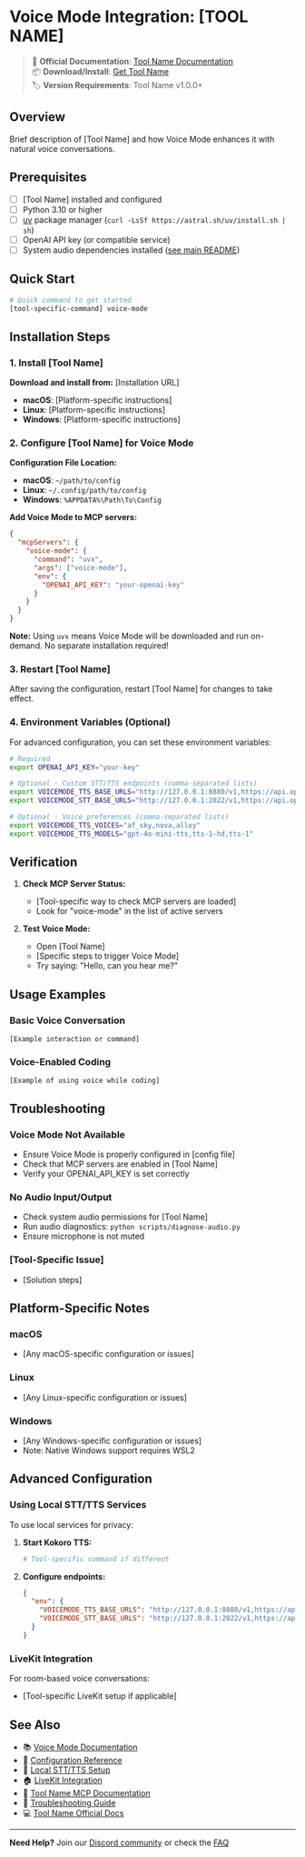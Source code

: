 # Voice Mode Integration: [TOOL NAME]

> 🔗 **Official Documentation**: [Tool Name Documentation](https://example.com/docs)  
> 📦 **Download/Install**: [Get Tool Name](https://example.com/download)  
> 🏷️ **Version Requirements**: Tool Name v1.0.0+

## Overview

Brief description of [Tool Name] and how Voice Mode enhances it with natural voice conversations.

## Prerequisites

- [ ] [Tool Name] installed and configured
- [ ] Python 3.10 or higher
- [ ] [uv](https://github.com/astral-sh/uv) package manager (`curl -LsSf https://astral.sh/uv/install.sh | sh`)
- [ ] OpenAI API key (or compatible service)
- [ ] System audio dependencies installed ([see main README](../../README.md#system-dependencies))

## Quick Start

```bash
# Quick command to get started
[tool-specific-command] voice-mode
```

## Installation Steps

### 1. Install [Tool Name]

**Download and install from:** [Installation URL]

- **macOS**: [Platform-specific instructions]
- **Linux**: [Platform-specific instructions]  
- **Windows**: [Platform-specific instructions]

### 2. Configure [Tool Name] for Voice Mode

**Configuration File Location:**
- **macOS**: `~/path/to/config`
- **Linux**: `~/.config/path/to/config`
- **Windows**: `%APPDATA%\Path\To\Config`

**Add Voice Mode to MCP servers:**

```json
{
  "mcpServers": {
    "voice-mode": {
      "command": "uvx",
      "args": ["voice-mode"],
      "env": {
        "OPENAI_API_KEY": "your-openai-key"
      }
    }
  }
}
```

**Note:** Using `uvx` means Voice Mode will be downloaded and run on-demand. No separate installation required!

### 3. Restart [Tool Name]

After saving the configuration, restart [Tool Name] for changes to take effect.

### 4. Environment Variables (Optional)

For advanced configuration, you can set these environment variables:

```bash
# Required
export OPENAI_API_KEY="your-key"

# Optional - Custom STT/TTS endpoints (comma-separated lists)
export VOICEMODE_TTS_BASE_URLS="http://127.0.0.1:8880/v1,https://api.openai.com/v1"
export VOICEMODE_STT_BASE_URLS="http://127.0.0.1:2022/v1,https://api.openai.com/v1"

# Optional - Voice preferences (comma-separated lists)
export VOICEMODE_TTS_VOICES="af_sky,nova,alloy"
export VOICEMODE_TTS_MODELS="gpt-4o-mini-tts,tts-1-hd,tts-1"
```

## Verification

1. **Check MCP Server Status:**
   - [Tool-specific way to check MCP servers are loaded]
   - Look for "voice-mode" in the list of active servers

2. **Test Voice Mode:**
   - Open [Tool Name]
   - [Specific steps to trigger Voice Mode]
   - Try saying: "Hello, can you hear me?"


## Usage Examples

### Basic Voice Conversation
```
[Example interaction or command]
```

### Voice-Enabled Coding
```
[Example of using voice while coding]
```

## Troubleshooting

### Voice Mode Not Available
- Ensure Voice Mode is properly configured in [config file]
- Check that MCP servers are enabled in [Tool Name]
- Verify your OPENAI_API_KEY is set correctly

### No Audio Input/Output
- Check system audio permissions for [Tool Name]
- Run audio diagnostics: `python scripts/diagnose-audio.py`
- Ensure microphone is not muted

### [Tool-Specific Issue]
- [Solution steps]

## Platform-Specific Notes

### macOS
- [Any macOS-specific configuration or issues]

### Linux
- [Any Linux-specific configuration or issues]

### Windows
- [Any Windows-specific configuration or issues]
- Note: Native Windows support requires WSL2

## Advanced Configuration

### Using Local STT/TTS Services

To use local services for privacy:

1. **Start Kokoro TTS:**
   ```bash
   # Tool-specific command if different
   ```

2. **Configure endpoints:**
   ```json
   {
     "env": {
       "VOICEMODE_TTS_BASE_URLS": "http://127.0.0.1:8880/v1,https://api.openai.com/v1",
       "VOICEMODE_STT_BASE_URLS": "http://127.0.0.1:2022/v1,https://api.openai.com/v1"
     }
   }
   ```

### LiveKit Integration

For room-based voice conversations:
- [Tool-specific LiveKit setup if applicable]

## See Also

- 📚 [Voice Mode Documentation](../../README.md)
- 🔧 [Configuration Reference](../configuration.md)
- 🎤 [Local STT/TTS Setup](../whisper.md)
- 🏠 [LiveKit Integration](../livekit/README.md)
- 💬 [Tool Name MCP Documentation](https://example.com/mcp-docs)
- 🐛 [Troubleshooting Guide](../troubleshooting/README.md)
- 💻 [Tool Name Official Docs](https://example.com/docs)

---

**Need Help?** Join our [Discord community](https://discord.gg/Hm7dF3uCfG) or check the [FAQ](../../README.md#troubleshooting)